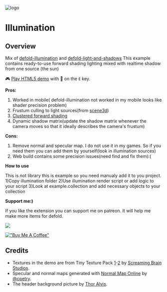 ![logo](https://user-images.githubusercontent.com/4752473/185670169-8b27dcab-a6a9-4a9d-b1a7-ab4b136fdd65.jpg)

# Illumination

## Overview

Mix of [defold-illumination](https://github.com/astrochili/defold-illumination) and [defold-light-and-shadows](https://github.com/Dragosha/defold-light-and-shadows)
This example contains ready-to-use forward shading lighting mixed with realtime shadow from one source (the sun)

🎮 [Play HTML5 demo](https://d954mas.github.io/defold-illumination-new/) with 🔦 on the `E` key.

**Pros:**

1. Worked in mobile( defold-illumination not worked in my mobile looks like shader precision problem)
2. Frustum culling to light sources(from [scene3d](https://github.com/indiesoftby/defold-scene3d))
3. [Clustered forward shading](https://github.com/astrochili/defold-illumination/issues/1)
2. Dynamic shadow matrix(update the shadow matrix whenever the camera moves so that it ideally describes the camera's frustum)

**Cons:**

1. Remove normal and specular map. I do not use it in my games. So if you need them you can add them by yourself(look in illumination sources)
2. Web build contains some precision issues(need find and fix them):(

**How to use**

This is not library this is example so you need manualy add it to you project.
1)Copy illumination folder
2)Use illumination render script or add logic to your script
3)Look at example.collection and add necessary objects to your collection

**Support me:)**

If you like the extension you can support me on patreon.
It will help me make more items for defold.

[![](https://c5.patreon.com/external/logo/become_a_patron_button.png)](https://www.patreon.com/d954mas)

[!["Buy Me A Coffee"](https://www.buymeacoffee.com/assets/img/custom_images/orange_img.png)](https://www.buymeacoffee.com/d954mas)



## Credits

- Textures in the demo are from Tiny Texture Pack [1](https://screamingbrainstudios.itch.io/tiny-texture-pack)-[2](https://screamingbrainstudios.itch.io/tiny-texture-pack-2) by [Screaming Brain Studios](https://screamingbrainstudios.itch.io/).
- Specular and normal maps generated with [Normal Map Online](https://cpetry.github.io/NormalMap-Online/) by [@cpetry](https://github.com/cpetry).
- The header background picture by [Thor Alvis](https://unsplash.com/photos/sgrCLKYdw5g).
